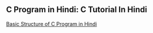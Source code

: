 ## C Program in Hindi: C Tutorial In Hindi

[Basic Structure of C Program in Hindi](https://www.youtube.com/watch?v=5SIBB589fAg&t=424s)
